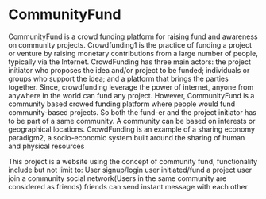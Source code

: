 # CommunityFund
CommunityFund is a crowd funding platform for raising fund and awareness on community projects.
Crowdfunding1
is the practice of funding a project or venture by raising monetary contributions
from a large number of people, typically via the Internet. CrowdFunding has three main actors:
the project initiator who proposes the idea and/or project to be funded; individuals or groups who
support the idea; and a platform that brings the parties together. Since, crowdfunding leverage the
power of internet, anyone from anywhere in the world can fund any project. However, CommunityFund
is a community based crowed funding platform where people would fund community-based
projects. So both the fund-er and the project initiator has to be part of a same community. A
community can be based on interests or geographical locations. CrowdFunding is an example of
a sharing economy paradigm2, a socio-economic system built around the sharing of human and
physical resources

This project is a website using the concept of community fund, functionality include but not limit to:
User signup/login
user initiated/fund a project 
user join a community
social network(Users in the same community are considered as friends)
friends can send instant message with each other 
